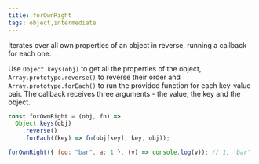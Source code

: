 ```yaml
---
title: forOwnRight
tags: object,intermediate
---
```


Iterates over all own properties of an object in reverse, running a callback for each one.

Use `Object.keys(obj)` to get all the properties of the object, `Array.prototype.reverse()` to reverse their order and `Array.prototype.forEach()` to run the provided function for each key-value pair. The callback receives three arguments - the value, the key and the object.

```js
const forOwnRight = (obj, fn) =>
  Object.keys(obj)
    .reverse()
    .forEach((key) => fn(obj[key], key, obj));
```

```js
forOwnRight({ foo: "bar", a: 1 }, (v) => console.log(v)); // 1, 'bar'
```
